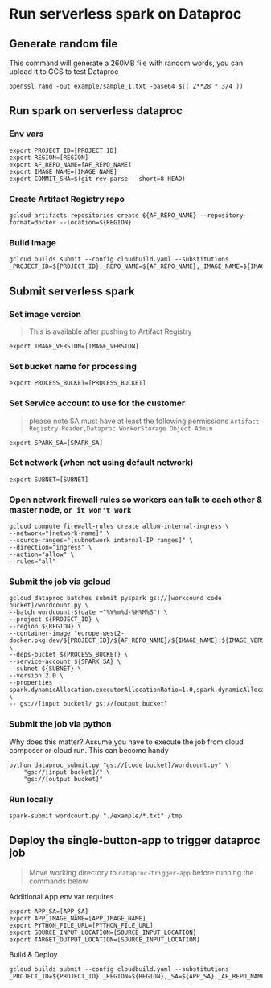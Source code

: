 # Run serverless spark on Dataproc

## Generate random file

This command will generate a 260MB file with random words, you can upload it to GCS to test Dataproc

```
openssl rand -out example/sample_1.txt -base64 $(( 2**28 * 3/4 ))
```

## Run spark on serverless dataproc

### Env vars

```
export PROJECT_ID=[PROJECT_ID]
export REGION=[REGION]
export AF_REPO_NAME=[AF_REPO_NAME]
export IMAGE_NAME=[IMAGE_NAME]
export COMMIT_SHA=$(git rev-parse --short=8 HEAD)
```

### Create Artifact Registry repo

```
gcloud artifacts repositories create ${AF_REPO_NAME} --repository-format=docker --location=${REGION}
```

### Build Image

```
gcloud builds submit --config cloudbuild.yaml --substitutions _PROJECT_ID=${PROJECT_ID},_REPO_NAME=${AF_REPO_NAME},_IMAGE_NAME=${IMAGE_NAME},_COMMIT_SHA=${COMMIT_SHA}
```

## Submit serverless spark

### Set image version

> This is available after pushing to Artifact Registry

```
export IMAGE_VERSION=[IMAGE_VERSION]
```

### Set bucket name for processing

```
export PROCESS_BUCKET=[PROCESS_BUCKET]
```

### Set Service account to use for the customer

> please note SA must have at least the following
> permissions `Artifact Registry Reader,Dataproc WorkerStorage Object Admin`

```
export SPARK_SA=[SPARK_SA]
```

### Set network (when not using default network)

```
export SUBNET=[SUBNET]
```

### Open network firewall rules so workers can talk to each other & master node, `or it won't work`

```
gcloud compute firewall-rules create allow-internal-ingress \
--network="[network-name]" \
--source-ranges="[subnetwork internal-IP ranges]" \
--direction="ingress" \
--action="allow" \
--rules="all"
```

### Submit the job via gcloud

```
gcloud dataproc batches submit pyspark gs://[workcound code bucket]/wordcount.py \
--batch wordcount-$(date +"%Y%m%d-%H%M%S") \
--project ${PROJECT_ID} \
--region ${REGION} \
--container-image "europe-west2-docker.pkg.dev/${PROJECT_ID}/${AF_REPO_NAME}/${IMAGE_NAME}:${IMAGE_VERSION}" \
--deps-bucket ${PROCESS_BUCKET} \
--service-account ${SPARK_SA} \
--subnet ${SUBNET} \
--version 2.0 \
--properties spark.dynamicAllocation.executorAllocationRatio=1.0,spark.dynamicAllocation.initialExecutors=3,spark.dynamicAllocation.minExecutors=3,spark.dynamicAllocation.maxExecutors=50 \
-- gs://[input bucket]/ gs://[output bucket]
```

### Submit the job via python

Why does this matter? Assume you have to execute the job from cloud composer or cloud run. This can become handy

```
python dataproc_submit.py "gs://[code bucket]/wordcount.py" \
    "gs://[input bucket]/" \
    "gs://[output bucket]"
```

### Run locally

```
spark-submit wordcount.py "./example/*.txt" /tmp
```

## Deploy the single-button-app to trigger dataproc job
> Move working directory to `dataproc-trigger-app` before running the commands below

Additional App env var requires
```
export APP_SA=[APP_SA]
export APP_IMAGE_NAME=[APP_IMAGE_NAME]
export PYTHON_FILE_URL=[PYTHON_FILE_URL]
export SOURCE_INPUT_LOCATION=[SOURCE_INPUT_LOCATION]
export TARGET_OUTPUT_LOCATION=[SOURCE_INPUT_LOCATION]
```

Build & Deploy
```
gcloud builds submit --config cloudbuild.yaml --substitutions _PROJECT_ID=${PROJECT_ID},_REGION=${REGION},_SA=${APP_SA},_AF_REPO_NAME=${AF_REPO_NAME},_IMAGE_NAME=${IMAGE_NAME},_APP_IMAGE_NAME=${APP_IMAGE_NAME},_COMMIT_SHA=${COMMIT_SHA},_IMAGE_VERSION=${IMAGE_VERSION},_PROCESS_BUCKET=${PROCESS_BUCKET},_SPARK_SA=${SPARK_SA},_SUBNET=${SUBNET},_PYTHON_FILE_URL=${PYTHON_FILE_URL},_SOURCE_INPUT_LOCATION=${SOURCE_INPUT_LOCATION},_TARGET_OUTPUT_LOCATION=${TARGET_OUTPUT_LOCATION}
```